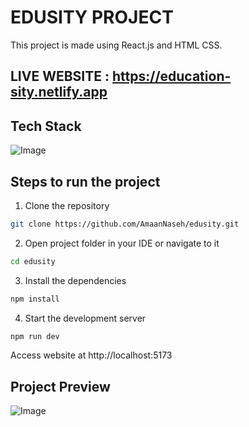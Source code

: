 # EDUSITY PROJECT

This project is made using React.js and HTML CSS.

## LIVE WEBSITE : https://education-sity.netlify.app

## Tech Stack

![Image](https://github.com/user-attachments/assets/464e00be-2485-4a54-a7fb-4c1c0ac465d1)

## Steps to run the project

1. Clone the repository

```bash
git clone https://github.com/AmaanNaseh/edusity.git
```

2. Open project folder in your IDE or navigate to it

```bash
cd edusity
```

3. Install the dependencies

```bash
npm install
```

4. Start the development server

```bash
npm run dev
```

Access website at http://localhost:5173

## Project Preview

![Image](https://github.com/user-attachments/assets/075b3484-e85c-4720-aeab-6664272b01d8)
